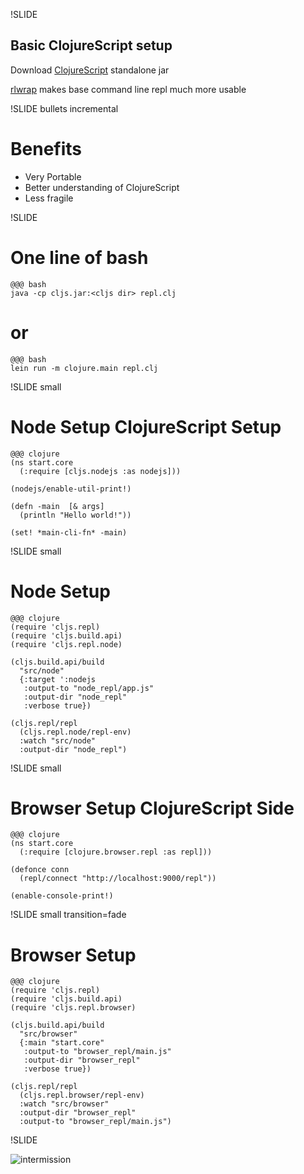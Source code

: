 !SLIDE

## Basic ClojureScript setup

Download [ClojureScript](https://github.com/clojure/clojurescript/releases/download/r1.7.228/cljs.jar) standalone jar

[rlwrap](http://utopia.knoware.nl/~hlub/uck/rlwrap/)  makes base command line repl much more usable

!SLIDE bullets incremental

# Benefits
  - Very Portable
  - Better understanding of ClojureScript
  - Less fragile

!SLIDE

# One line of bash

    @@@ bash
    java -cp cljs.jar:<cljs dir> repl.clj

# or

    @@@ bash
    lein run -m clojure.main repl.clj


!SLIDE small

# Node Setup ClojureScript Setup

    @@@ clojure
    (ns start.core
      (:require [cljs.nodejs :as nodejs]))

    (nodejs/enable-util-print!)

    (defn -main  [& args]
      (println "Hello world!"))

    (set! *main-cli-fn* -main)

!SLIDE small

# Node Setup

    @@@ clojure
    (require 'cljs.repl)
    (require 'cljs.build.api)
    (require 'cljs.repl.node)

    (cljs.build.api/build
      "src/node"
      {:target ':nodejs
       :output-to "node_repl/app.js"
       :output-dir "node_repl"
       :verbose true})

    (cljs.repl/repl
      (cljs.repl.node/repl-env)
      :watch "src/node"
      :output-dir "node_repl")

!SLIDE small

# Browser Setup ClojureScript Side

    @@@ clojure
    (ns start.core
      (:require [clojure.browser.repl :as repl]))

    (defonce conn
      (repl/connect "http://localhost:9000/repl"))

    (enable-console-print!)

!SLIDE small transition=fade

# Browser Setup

    @@@ clojure
    (require 'cljs.repl)
    (require 'cljs.build.api)
    (require 'cljs.repl.browser)

    (cljs.build.api/build
      "src/browser"
      {:main "start.core"
       :output-to "browser_repl/main.js"
       :output-dir "browser_repl"
       :verbose true})

    (cljs.repl/repl
      (cljs.repl.browser/repl-env)
      :watch "src/browser"
      :output-dir "browser_repl"
      :output-to "browser_repl/main.js")

!SLIDE

![intermission](https://i.ytimg.com/vi/YwJARMUtCnE/maxresdefault.jpg)
